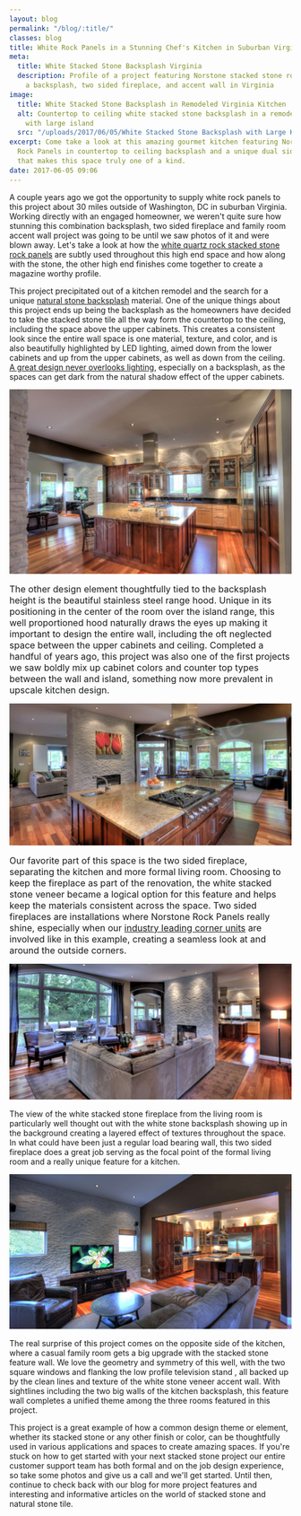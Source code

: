 ```yaml
---
layout: blog
permalink: "/blog/:title/"
classes: blog
title: White Rock Panels in a Stunning Chef's Kitchen in Suburban Virginia
meta:
  title: White Stacked Stone Backsplash Virginia
  description: Profile of a project featuring Norstone stacked stone rock panels on
    a backsplash, two sided fireplace, and accent wall in Virginia
image:
  title: White Stacked Stone Backsplash in Remodeled Virginia Kitchen
  alt: Countertop to ceiling white stacked stone backsplash in a remodeled kitchen
    with large island
  src: "/uploads/2017/06/05/White Stacked Stone Backsplash with Large Kitchen Island.jpg"
excerpt: Come take a look at this amazing gourmet kitchen featuring Norstone White
  Rock Panels in countertop to ceiling backsplash and a unique dual sides fireplace
  that makes this space truly one of a kind.
date: 2017-06-05 09:06
---
```



A couple years ago we got the opportunity to supply white rock panels to this project about 30 miles outside of Washington, DC in suburban Virginia.  Working directly with an engaged homeowner, we weren't quite sure how stunning this combination backsplash, two sided fireplace and family room accent wall project was going to be until we saw photos of it and were blown away.  Let's take a look at how the [white quartz rock stacked stone rock panels](https://www.norstoneusa.com/products/rock-panels/white/) are subtly used throughout this high end space and how along with the stone, the other high end finishes come together to create a magazine worthy profile.

This project precipitated out of a kitchen remodel and the search for a unique [natural stone backsplash](https://www.norstoneusa.com/blog/designing-norstone-series-natural-stone-backsplashes/) material.  One of the unique things about this project ends up being the backsplash as the homeowners have decided to take the stacked stone tile all the way form the countertop to the ceiling, including the space above the upper cabinets.  This creates a consistent look since the entire wall space is one material, texture, and color, and is also beautifully highlighted by LED lighting, aimed down from the lower cabinets and up from the upper cabinets, as well as down from the ceiling.  [A great design never overlooks lighting](https://www.norstoneusa.com/blog/design-school-pairing-lighting-fixtures-with-stone-veneer-for-amazing-results/), especially on a backsplash, as the spaces can get dark from the natural shadow effect of the upper cabinets.

![White Stacked Stone Backsplash in Virginia](/uploads/2017/06/05/White%20Stacked%20Stone%20Backsplash%20in%20Virginia.jpg)

<span style="font-size: 1rem;">The other design element thoughtfully tied to the backsplash height is the beautiful stainless steel range  hood.  Unique in its positioning in the center of the room over the island range, this well proportioned hood naturally draws the eyes up making it important to design the entire wall, including the oft neglected space between the upper cabinets and ceiling.  Completed a handful of years ago, this project was also one of the first projects we saw boldly mix up cabinet colors and counter top types between the wall and island, something now more prevalent in upscale kitchen design.</span>

![White Stacked Stone Fireplace Kitchen](/uploads/2017/06/05/White%20Stacked%20Stone%20Fireplace%20Kitchen.jpg)

<span style="font-size: 1rem;">Our favorite part of this space is the two sided fireplace, separating the kitchen and more formal living room.  Choosing to keep the fireplace as part of the renovation, the white stacked stone veneer became a logical option for this feature and helps keep the materials consistent across the space.  Two sided fireplaces are installations where Norstone Rock Panels really shine, especially when our <a href="https://www.norstoneusa.com/blog/norstone-classroom-session-working-corners-1/">industry leading corner units</a> are involved like in this example, creating a seamless look at and around the outside corners.</span>

![White Stacked Stone Firepace Living Room](/uploads/2017/06/05/White%20Stacked%20Stone%20Fireplace%20Living%20Room.jpg)

The view of the white stacked stone fireplace from the living room is particularly well thought out with the white stone backsplash showing up in the background creating a layered effect of textures throughout the space.  In what could have been just a regular load bearing wall, this two sided fireplace does a great job serving as the focal point of the formal living room and a really unique feature for a kitchen.

![White Stacked Stone Accent Wall in Virginia](/uploads/2017/06/05/White%20Stacked%20Stone%20Accent%20Wall%20in%20Virginia.jpg)

The real surprise of this project comes on the opposite side of the kitchen, where a casual family room gets a big upgrade with the stacked stone feature wall.  We love the geometry and symmetry of this well, with the two square windows and flanking the low profile television stand , all backed up by the clean lines and texture of the white stone veneer accent wall.  With sightlines including the two big walls of the kitchen backsplash, this feature wall completes a unified theme among the three rooms featured in this project.

This project is a great example of how a common design theme or element, whether its stacked stone or any other finish or color, can be thoughtfully used in various applications and spaces to create amazing spaces.  If you're stuck on how to get started with your next stacked stone project our entire customer support team has both formal and on the job design experience, so take some photos and give us a call and we'll get started.  Until then, continue to check back with our blog for more project features and interesting and informative articles on the world of stacked stone and natural stone tile.